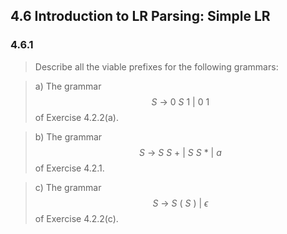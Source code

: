 ## 4.6 Introduction to LR Parsing: Simple LR

### 4.6.1

> Describe all the viable prefixes for the following grammars:

> a) The grammar $$S~\rightarrow~0~S~1~|~0~1$$ of Exercise 4.2.2(a).

> b) The grammar $$S~\rightarrow~S~S~+~|~S~S~*~|~a$$ of Exercise 4.2.1.

> c) The grammar $$S~\rightarrow~S~(~S~)~|~\epsilon$$ of Exercise 4.2.2(c).

